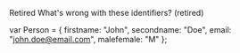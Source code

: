 Retired
What's wrong with these identifiers? (retired)

var Person = {
  firstname: "John",
  secondname: "Doe",
  email: "john.doe@email.com",
  malefemale: "M"
};
